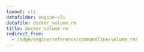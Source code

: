 ```yaml
---
layout: cli
datafolder: engine-cli
datafile: docker_volume_rm
title: docker volume rm
redirect_from:
  - /edge/engine/reference/commandline/volume_rm/
---
```

<!--
This page is automatically generated from Docker's source code. If you want to
suggest a change to the text that appears here, open a ticket or pull request
in the source repository on GitHub:

https://github.com/docker/cli
-->

